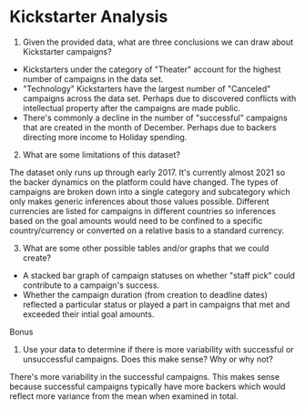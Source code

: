 # Kickstarter Analysis 

1.	Given the provided data, what are three conclusions we can draw about Kickstarter campaigns?

* Kickstarters under the category of "Theater" account for the highest number of campaigns in the data set.
* "Technology" Kickstarters have the largest number of "Canceled" campaigns across the data set.  Perhaps due to discovered conflicts with intellectual property after the campaigns are made public.
* There's commonly a decline in the number of "successful" campaigns that are created in the month of December.  Perhaps due to backers directing more income to Holiday spending.

2.	What are some limitations of this dataset?

The dataset only runs up through early 2017.  It's currently almost 2021 so the backer dynamics on the platform could have changed. The types of campaigns are broken down into a single category and subcategory which only makes generic inferences about those values possible.  Different  currencies are listed for campaigns in different countries so inferences based on the goal amounts would need to be confined to a specific country/currency or converted on a relative basis to a standard currency.

3.	What are some other possible tables and/or graphs that we could create?

* A stacked bar graph of campaign statuses on whether "staff pick" could contribute to a campaign's success.
* Whether the campaign duration (from creation to deadline dates) reflected a particular status or played a part in campaigns that met and exceeded their intial goal amounts. 

Bonus

1. Use your data to determine if there is more variability with successful or unsuccessful campaigns. Does this make sense? Why or why not?

There's more variability in the successful campaigns.  This makes sense because successful campaigns typically have more backers which would reflect more variance from the mean when examined in total.
